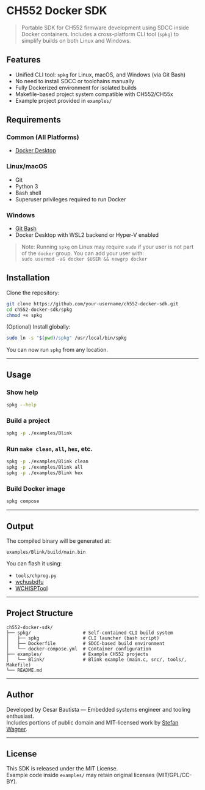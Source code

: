 

# CH552 Docker SDK

> Portable SDK for CH552 firmware development using SDCC inside Docker containers. Includes a cross-platform CLI tool (`spkg`) to simplify builds on both Linux and Windows.

## Features

- Unified CLI tool: `spkg` for Linux, macOS, and Windows (via Git Bash)
- No need to install SDCC or toolchains manually
- Fully Dockerized environment for isolated builds
- Makefile-based project system compatible with CH552/CH55x
- Example project provided in `examples/`


## Requirements

### Common (All Platforms)

- [Docker Desktop](https://www.docker.com/products/docker-desktop)

### Linux/macOS

- Git
- Python 3
- Bash shell
- Superuser privileges required to run Docker

### Windows

- [Git Bash](https://gitforwindows.org/)
- Docker Desktop with WSL2 backend or Hyper-V enabled

> Note: Running `spkg` on Linux may require `sudo` if your user is not part of the `docker` group. You can add your user with:  
> `sudo usermod -aG docker $USER && newgrp docker`

## Installation

Clone the repository:

```bash
git clone https://github.com/your-username/ch552-docker-sdk.git
cd ch552-docker-sdk/spkg
chmod +x spkg
```

(Optional) Install globally:

```bash
sudo ln -s "$(pwd)/spkg" /usr/local/bin/spkg
```

You can now run `spkg` from any location.

---

## Usage

### Show help

```bash
spkg --help
```

### Build a project

```bash
spkg -p ./examples/Blink
```

### Run `make clean`, `all`, `hex`, etc.

```bash
spkg -p ./examples/Blink clean
spkg -p ./examples/Blink all
spkg -p ./examples/Blink hex
```

### Build Docker image

```bash
spkg compose
```

---

## Output

The compiled binary will be generated at:

```
examples/Blink/build/main.bin
```

You can flash it using:

- `tools/chprog.py`
- [wchusbdfu](https://github.com/DeqingSun/ch554tools)
- [WCHISPTool](https://www.wch-ic.com/downloads/WCHISPTool_Setup_exe.html)

---

## Project Structure

```
ch552-docker-sdk/
├── spkg/                   # Self-contained CLI build system
│   ├── spkg                # CLI launcher (bash script)
│   ├── Dockerfile          # SDCC-based build environment
│   └── docker-compose.yml  # Container configuration
├── examples/               # Example CH552 projects
│   └── Blink/              # Blink example (main.c, src/, tools/, Makefile)
└── README.md
```

---

## Author

Developed by Cesar Bautista — Embedded systems engineer and tooling enthusiast.  
Includes portions of public domain and MIT-licensed work by [Stefan Wagner](https://github.com/wagiminator).

---

## License

This SDK is released under the MIT License.  
Example code inside `examples/` may retain original licenses (MIT/GPL/CC-BY).

